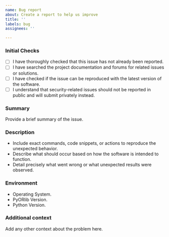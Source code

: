 ```yaml
---
name: Bug report
about: Create a report to help us improve
title: ''
labels: bug
assignees: ''

---
```


### Initial Checks

- [ ] I have thoroughly checked that this issue has not already been reported.
- [ ] I have searched the project documentation and forums for related issues or solutions.
- [ ] I have checked if the issue can be reproduced with the latest version of the software.
- [ ] I understand that security-related issues should not be reported in public and will submit privately instead.

### Summary

Provide a brief summary of the issue.

### Description

- Include exact commands, code snippets, or actions to reproduce the unexpected behavior.
- Describe what should occur based on how the software is intended to function.
- Detail precisely what went wrong or what unexpected results were observed.

### Environment

- Operating System.
- PyORlib Version.
- Python Version.

### Additional context

Add any other context about the problem here.
